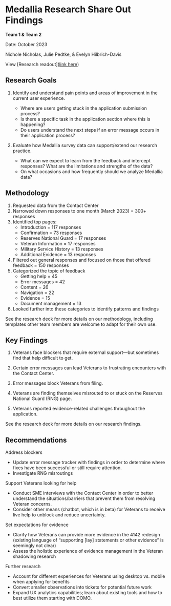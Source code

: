 # Medallia Research Share Out Findings 

**Team 1 & Team 2**

Date: October 2023

Nichole Nicholas, Julie Pedtke, & Evelyn Hilbrich-Davis

View [Research readout]([link here](https://github.com/department-of-veterans-affairs/va.gov-team/blob/master/products/disability/526ez/research/Medallia%20Research/Medallia%20Research%20Share-Out.pdf))


## Research Goals
1. Identify and understand pain points and areas of improvement in the current user experience. 
   - Where are users getting stuck in the application submission process?
   - Is there a specific task in the application section where this is happening?
   - Do users understand the next steps if an error message occurs in their application process?

2. Evaluate how Medallia survey data can support/extend our research practice.
   - What can we expect to learn from the feedback and intercept responses? What are the limitations and strengths of the data?
   - On what occasions and how frequently should we analyze Medallia data?

## Methodology 
1. Requested data from the Contact Center
2. Narrowed down responses to one month (March 2023) = 300+ responses
3. Identified top pages:
   - Introduction = 117 responses
   - Confirmation = 73 responses
   - Reserves National Guard = 17 responses
   - Veteran Information = 17 responses
   - Military Service History = 13 responses
   - Additional Evidence = 13 responses 
4. Filtered out general responses and focused on those that offered feedback = 150 responses
5. Categorized the topic of feedback
   - Getting help = 45
   - Error messages = 42
   - Content = 26
   - Navigation = 22
   - Evidence = 15
   - Document management = 13
6. Looked further into these categories to identify patterns and findings

See the research deck for more details on our methodology, including templates other team members are welcome to adapt for their own use.

## Key Findings
1. Veterans face blockers that require external support—but sometimes find that help difficult to get. 

2. Certain error messages can lead Veterans to frustrating encounters with the Contact Center. 

3. Error messages block Veterans from filing.  

4. Veterans are finding themselves misrouted to or stuck on the Reserves National Guard (RNG) page.

5. Veterans reported evidence-related challenges throughout the application. 

See the research deck for more details on our research findings.

## Recommendations
Address blockers
   - Update error message tracker with findings in order to determine where fixes have been successful or still require attention. 
   - Investigate RNG misroutings

Support Veterans looking for help
   - Conduct SME interviews with the Contact Center in order to better understand the situations/barriers that prevent them from resolving Veteran concerns. 
   - Consider other means (chatbot, which is in beta) for Veterans to receive live help to unblock and reduce uncertainty.

Set expectations for evidence
   - Clarify how Veterans can provide more evidence in the 4142 redesign (existing language of “supporting [lay] statements or other evidence” is seemingly not clear)
   - Assess the holistic experience of evidence management in the Veteran shadowing research

Further research
   - Account for different experiences for Veterans using desktop vs. mobile when applying for benefits
   - Convert smaller observations into tickets for potential future work
   - Expand UX analytics capabilities; learn about existing tools and how to best utilize them starting with DOMO.




